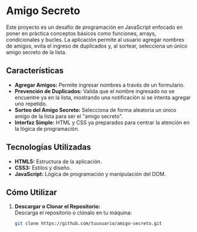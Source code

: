 # Amigo Secreto

Este proyecto es un desafío de programación en JavaScript enfocado en poner en práctica conceptos básicos como funciones, arrays, condicionales y bucles. La aplicación permite al usuario agregar nombres de amigos, evita el ingreso de duplicados y, al sortear, selecciona un único amigo secreto de la lista.

## Características

- **Agregar Amigos:** Permite ingresar nombres a través de un formulario.
- **Prevención de Duplicados:** Valida que el nombre ingresado no se encuentre ya en la lista, mostrando una notificación si se intenta agregar uno repetido.
- **Sorteo del Amigo Secreto:** Selecciona de forma aleatoria un único amigo de la lista para ser el "amigo secreto".
- **Interfaz Simple:** HTML y CSS ya preparados para centrar la atención en la lógica de programación.

## Tecnologías Utilizadas

- **HTML5:** Estructura de la aplicación.
- **CSS3:** Estilos y diseño.
- **JavaScript:** Lógica de programación y manipulación del DOM.

## Cómo Utilizar

1. **Descargar o Clonar el Repositorio:**  
   Descarga el repositorio o clónalo en tu máquina:
   ```bash
   git clone https://github.com/tuusuario/amigo-secreto.git
